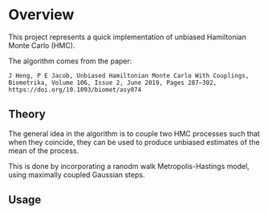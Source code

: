 # Overview

This project represents a quick implementation of unbiased 
Hamiltonian Monte Carlo (HMC).

The algorithm comes from the paper:

    J Heng, P E Jacob, Unbiased Hamiltonian Monte Carlo With Couplings, 
    Biometrika, Volume 106, Issue 2, June 2019, Pages 287–302, 
    https://doi.org/10.1093/biomet/asy074


## Theory

The general idea in the algorithm is to couple two HMC processes such that when they coincide, they can be used to produce unbiased estimates of the mean of the process.

This is done by incorporating a ranodm walk Metropolis-Hastings model, using maximally coupled Gaussian steps.

## Usage
